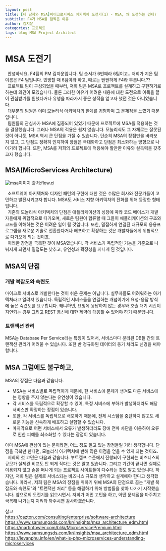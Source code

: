 ```yaml
---
layout: post
title: [네 남자와 MSA]마이크로서비스 아키텍처 도전기(1) - MSA, 왜 도전하는 건데?
subtitle: F4가 MSA를 점찍은 이유
author: 김지운
categories: 프로젝트
tags: blog MSA Project Architect
---
```


# MSA 도전기

&nbsp;&nbsp;안녕하세요. F4팀의 PM 김지운입니다. 팀 순서가 6번째라 6팀이고.. 저희가 지은 팀 이름은 F4 팀입니다. 민망할 때 6팀이라 하고, 때로는 뻔뻔하게 F4라 부릅니다.??
<br>
&nbsp;&nbsp;프로젝트 팀이 구성되었을 때부터, 저희 팀은 MSA로 프로젝트를 설계하고 구현하기로 하는데 의견이 모였습니다. 물론 그러한 이유가 어려운 내용에 대한 도전으로 이목을 끌어 관심받기를 원했다거나 유행을 따라가서 좋은 성적을 얻고자 했던 것은 아니었습니다.
<br>
&nbsp;&nbsp;대부분의 팀원은 이미 모놀리식 아키텍처의 한계를 경험하며 그 문제점을 느꼈기 때문입니다.
<br>
&nbsp;&nbsp;팀원들의 관심사가 MSA에 집중되어 있었기 때문에 프로젝트에 MSA를 적용하는 것을 결정했습니다. 그러나 MSA의 적용은 쉽지 않습니다. 모놀리식도 그 자체로는 잘못된 것이 아니듯, MSA 역시 큰 단점을 가질 수 있습니다. 단순히 MSA의 장점만을 바라보지 않고, 그 단점도 정확히 인지하여 장점은 극대화하고 단점은 최소화하는 방향으로 나아가려 합니다. 또한, MSA를 저희의 프로젝트에 적용해야 할만한 이유와 설득력을 갖추고자 했습니다.

## MSA(MicroServices Architecture)

![msa](https://github.com/Jimoou/Coding-Test/assets/109801772/b1480687-38d8-491e-aeaa-c032b459638c)이미지 출처:flow.ci

&nbsp;&nbsp;소프트웨어 아키텍처와 디자인 패턴의 구현에 대한 것은 수많은 회사와 전문가들이 고민하고 발전시키고자 합니다. MSA도 서비스 지향 아키텍처의 진화를 위해 등장한 형태입니다.
<br>
&nbsp;&nbsp;기존의 모놀리식 아키텍처의 단점은 애플리케이션의 성장에 따라 코드 베이스가 개발자들에게 위협적으로 다가오며, 새로운 팀원이 합류할 때 그들이 애플리케이션의 구조와 코드를 이해하는 것은 어려운 일이 될 것입니다. 또한, 밀접하게 연결된 대규모의 응용프로그램을 새로운 기술로 전환한다거나 배포하고 확장하는 것은 개발자들에게 위협적으로 다가오게 되는 것이죠.
<br>
&nbsp;&nbsp;이러한 장점을 극복한 것이 MSA였습니다. 각 서비스가 독립적인 기능을 기준으로 나눠지게 되면서 밀접도는 낮추고, 유연성과 확장성을 지니게 된 것입니다.

## MSA의 단점

### 개발 복잡도와 숙련도

마이크로 서비스로 개발한다는 것이 쉬운 문제는 아닙니다. 실무자들도 어려워하는 아키텍처라고 알려져 있습니다. 독립적인 서비스들을 연결하는 개념이기에 요청-응답 방식에 높은 숙련도를 요구합니다. 왜냐하면, 요청에 응답하지 않는 경우와 호출 대기 시간이 지연되는 경우 그리고 REST 통신에 대한 제약에 대응할 수 있어야 하기 때문입니다.

### 트랜잭션 관리

MSA는 Database Per Service라는 특징이 있어서, 서비스마다 분리된 DB들 간의 트랜잭션 관리가 어려울 수 있습니다. 또한 반 정규화된 데이터의 동기 처리도 신경을 써야 합니다.

## MSA 그럼에도 불구하고,

MSA의 장점은 다음과 같습니다.

- MSA는 서비스별로 독립적이기 때문에, 한 서비스에 문제가 생겨도 다른 서비스에는 영향을 주지 않는다는 유연성이 있습니다.
- 각 서비스를 독립적으로 확장할 수 있어, 특정 서비스에 부하가 발생하더라도 해당 서비스만 확장하는 장점이 있습니다.
- 또한, 각 서비스를 독립적으로 배포하기 때문에, 전체 시스템을 중단하지 않고도 새로운 기능을 신속하게 배포하고 실험할 수 있습니다.
- 마지막으로 어떤 서비스에서 오류가 발생하더라도 장애 전파 차단을 이용하여 오류로 인한 피해를 최소화할 수 있다는 장점이 있습니다.

아마 MSA에 관심이 있는 분이라면, 어느 정도 알고 있는 장점들일 거라 생각합니다. 단점을 극복만 한다면, 모놀리식 아키텍처에 반해 많은 이점을 얻을 수 있게 되는 것이죠.
<br>
&nbsp;&nbsp;저희의 첫 고민은 다음과 같습니다. 부트캠프 수준에서 진행되어 구현되는 비즈니스의 규모가 실제완 비교도 안 되게 작다는 것은 알고 있습니다. 그리고 기간이 끝나면 실제로 이용되지 않고 손을 떠나게 되는 프로젝트 사이트들이 다수라는 것도 알고 있습니다. 하지만, 저희 팀은 실제로 서비스되는 비즈니스 규모라 생각하고 설계해야 한다고 생각했습니다.
따라서, 저희 팀은 MSA의 장점을 취하기 위해 MSA의 단점으로 꼽는 "개발 복잡도와 숙련도"와 "트랜잭션 처리" 등을 해결하기 위해 방법들을 찾아 나가기 시작했습니다. 앞으로의 도전기를 읽으시면서. 저희가 어떤 고민을 하고, 어떤 문제점을 마주치고 극복해 나가는지 지켜봐 봐주시면 감사하겠습니다.
<br>

참고  
https://cazton.com/consulting/enterprise/software-architecture
https://www.samsungsds.com/kr/insights/msa_architecture_edm.html
https://martinfowler.com/bliki/MicroservicePremium.html
https://www.samsungsds.com/kr/insights/msa_architecture_edm.html
https://levanphu.info/en/what-is-php-microservices-understanding-microservices
